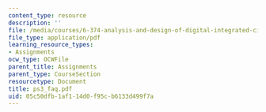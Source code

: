```yaml
---
content_type: resource
description: ''
file: /media/courses/6-374-analysis-and-design-of-digital-integrated-circuits-fall-2003/05c50dfb1af114d0f95cb6133d499f7a_ps3_faq.pdf
file_type: application/pdf
learning_resource_types:
- Assignments
ocw_type: OCWFile
parent_title: Assignments
parent_type: CourseSection
resourcetype: Document
title: ps3_faq.pdf
uid: 05c50dfb-1af1-14d0-f95c-b6133d499f7a
---
```

